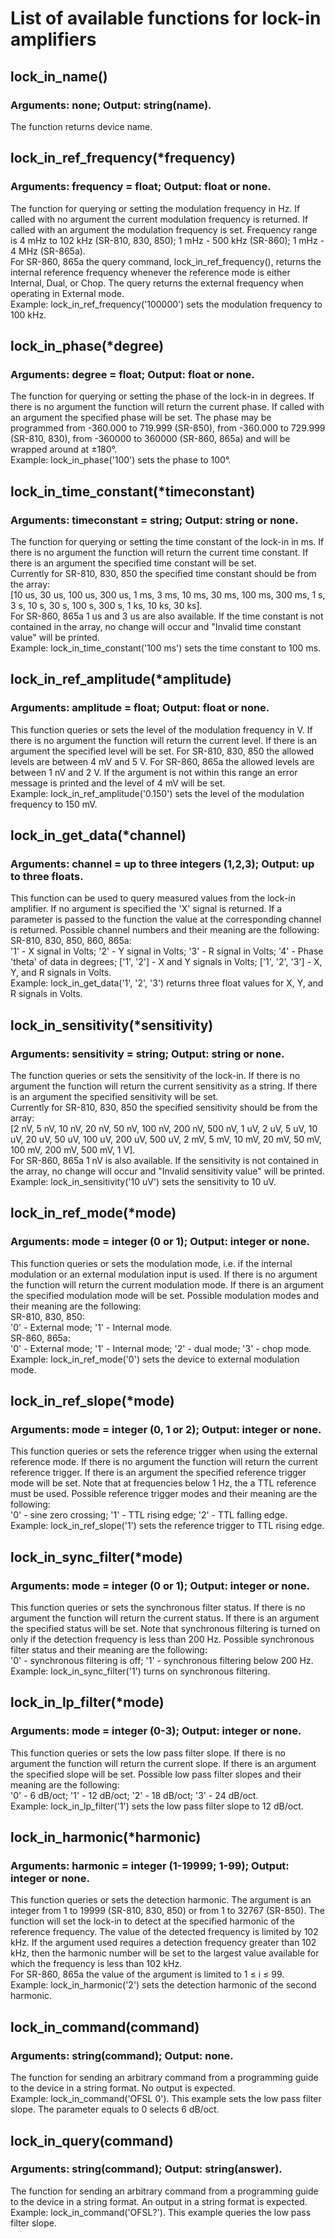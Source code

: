 # List of available functions for lock-in amplifiers

## lock_in_name()
### Arguments: none; Output: string(name).
The function returns device name.
## lock_in_ref_frequency(\*frequency)
### Arguments: frequency = float; Output: float or none.
The function for querying or setting the modulation frequency in Hz. If called with no argument the current modulation frequency is returned. If called with an argument the modulation frequency is set. Frequency range is 4 mHz to 102 kHz (SR-810, 830, 850); 1 mHz - 500 kHz (SR-860); 1 mHz - 4 MHz (SR-865a).<br/>
For SR-860, 865a the query command, lock_in_ref_frequency(), returns the internal reference frequency whenever the reference mode is either Internal, Dual, or Chop. The query returns the external frequency when operating in External mode.<br/>
Example: lock_in_ref_frequency('100000') sets the modulation frequency to 100 kHz.
## lock_in_phase(\*degree)
### Arguments: degree = float; Output: float or none.
The function for querying or setting the phase of the lock-in in degrees. If there is no argument the function will return the current phase. If called with an argument the specified phase will be set. The phase may be programmed from -360.000 to 719.999 (SR-850), from -360.000 to 729.999 (SR-810, 830), from -360000 to 360000 (SR-860, 865a) and will be wrapped around at ±180°.<br/>
Example: lock_in_phase('100') sets the phase to 100°.
## lock_in_time_constant(\*timeconstant)
### Arguments: timeconstant = string; Output: string or none.
The function for querying or setting the time constant of the lock-in in ms. If there is no argument the function will return the current time constant. If there is an argument the specified time constant will be set.<br/>
Currently for SR-810, 830, 850 the specified time constant should be from the array:<br/>
[10 us, 30 us, 100 us, 300 us, 1 ms, 3 ms, 10 ms, 30 ms, 100 ms, 300 ms, 1 s, 3 s, 10 s, 30 s, 100 s, 300 s, 1 ks, 10 ks, 30 ks].<br/>
For SR-860, 865a 1 us and 3 us are also available. If the time constant is not contained in the array, no change will occur and "Invalid time constant value" will be printed.<br/>
Example: lock_in_time_constant('100 ms') sets the time constant to 100 ms.
## lock_in_ref_amplitude(\*amplitude)
### Arguments: amplitude = float; Output: float or none.
This function queries or sets the level of the modulation frequency in V. If there is no argument the function will return the current level. If there is an argument the specified level will be set. For SR-810, 830, 850 the allowed levels are between 4 mV and 5 V. For SR-860, 865a the allowed levels are between 1 nV and 2 V. If the argument is not within this range an error message is printed and the level of 4 mV will be set. <br/>
Example: lock_in_ref_amplitude('0.150') sets the level of the modulation frequency to 150 mV.
## lock_in_get_data(\*channel)
### Arguments: channel = up to three integers (1,2,3); Output: up to three floats.
This function can be used to query measured values from the lock-in amplifier.
If no argument is specified the 'X' signal is returned. If a parameter is passed to the function the value at the corresponding channel is returned. Possible channel numbers and their meaning are the following:<br/>
SR-810, 830, 850, 860, 865a:<br/>
'1' - X signal in Volts; '2' - Y signal in Volts; '3' - R signal in Volts; '4' - Phase 'theta' of data in degrees; ['1', '2'] - X and Y signals in Volts; ['1', '2', '3'] - X, Y, and R signals in Volts.<br/>
Example: lock_in_get_data('1', '2', '3') returns three float values for X, Y, and R signals in Volts.
## lock_in_sensitivity(\*sensitivity)
### Arguments: sensitivity = string; Output: string or none.
The function queries or sets the sensitivity of the lock-in. If there is no argument the function will return the current sensitivity as a string. If there is an argument the specified sensitivity will be set.<br/>
Currently for SR-810, 830, 850 the specified sensitivity should be from the array:<br/>
[2 nV, 5 nV, 10 nV, 20 nV, 50 nV, 100 nV, 200 nV, 500 nV, 1 uV, 2 uV, 5 uV, 10 uV, 20 uV, 50 uV, 100 uV, 200 uV, 500 uV, 2 mV, 5 mV, 10 mV, 20 mV, 50 mV, 100 mV, 200 mV, 500 mV, 1 V].<br/>
For SR-860, 865a 1 nV is also available. If the sensitivity is not contained in the array, no change will occur and "Invalid sensitivity value" will be printed.<br/>
Example: lock_in_sensitivity('10 uV') sets the sensitivity to 10 uV.
## lock_in_ref_mode(\*mode)
### Arguments: mode = integer (0 or 1); Output: integer or none.
This function queries or sets the modulation mode, i.e. if the internal modulation or an external modulation input is used. If there is no argument the function will return the current modulation mode. If there is an argument the specified modulation mode will be set. Possible modulation modes and their meaning are the following:<br/>
SR-810, 830, 850:<br/>
'0' - External mode; '1' - Internal mode.<br/>
SR-860, 865a:<br/>
'0' - External mode; '1' - Internal mode; '2' - dual mode; '3' - chop mode.<br/>
Example: lock_in_ref_mode('0') sets the device to external modulation mode.
## lock_in_ref_slope(\*mode)
### Arguments: mode = integer (0, 1 or 2); Output: integer or none.
This function queries or sets the reference trigger when using the external reference mode. If there is no argument the function will return the current reference trigger. If there is an argument the specified reference trigger mode will be set. Note that at frequencies below 1 Hz, the a TTL reference must be used. Possible reference trigger modes and their meaning are the following:<br/>
'0' - sine zero crossing; '1' - TTL rising edge; '2' - TTL falling edge.<br/>
Example: lock_in_ref_slope('1') sets the reference trigger to TTL rising edge.
## lock_in_sync_filter(\*mode)
### Arguments: mode = integer (0 or 1); Output: integer or none.
This function queries or sets the synchronous filter status. If there is no argument the function will return the current status. If there is an argument the specified status will be set. Note that synchronous filtering is turned on only if the detection frequency is less than 200 Hz. Possible synchronous filter status and their meaning are the following:<br/>
'0' - synchronous filtering is off; '1' - synchronous filtering below 200 Hz.<br/>
Example: lock_in_sync_filter('1') turns on synchronous filtering.
## lock_in_lp_filter(\*mode)
### Arguments: mode = integer (0-3); Output: integer or none.
This function queries or sets the low pass filter slope. If there is no argument the function will return the current slope. If there is an argument the specified slope will be set. Possible low pass filter slopes and their meaning are the following:<br/>
'0' - 6 dB/oct; '1' - 12 dB/oct; '2' - 18 dB/oct; '3' - 24 dB/oct.<br/>
Example: lock_in_lp_filter('1') sets the low pass filter slope to 12 dB/oct.
## lock_in_harmonic(\*harmonic)
### Arguments: harmonic = integer (1-19999; 1-99); Output: integer or none.
This function queries or sets the detection harmonic. The argument is an integer from 1 to 19999 (SR-810, 830, 850) or from 1 to 32767 (SR-850). The function will set the lock-in to detect at the specified harmonic of the reference frequency. The value of the detected frequency is limited by 102 kHz. If the argument used requires a detection frequency greater than 102 kHz, then the harmonic number will be set to the largest value available for which the frequency is less than 102 kHz.<br/>
For SR-860, 865a the value of the argument is limited to 1 ≤ i ≤ 99.<br/>
Example: lock_in_harmonic('2') sets the detection harmonic of the second harmonic.
## lock_in_command(command)
### Arguments: string(command); Output: none.
The function for sending an arbitrary command from a programming guide to the device in a string format. No output is expected.<br/>
Example: lock_in_command('OFSL 0'). This example sets the low pass filter slope. The parameter equals to 0 selects 6 dB/oct.
## lock_in_query(command)
### Arguments: string(command); Output: string(answer).
The function for sending an arbitrary command from a programming guide to the device in a string format. An output in a string format is expected.<br/>
Example: lock_in_command('OFSL?'). This example queries the low pass filter slope.

